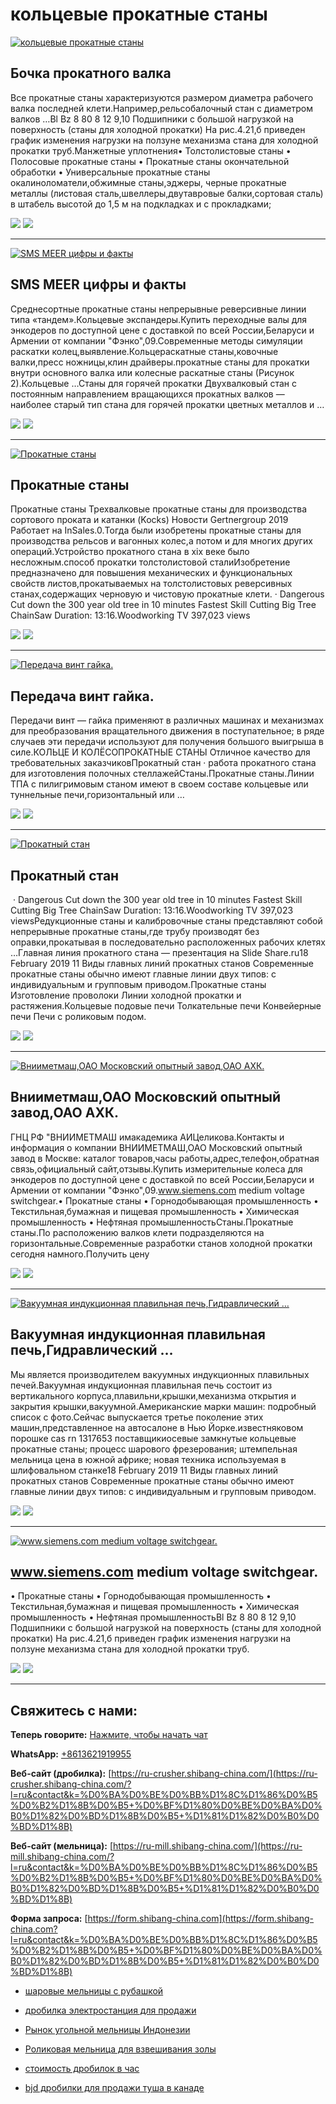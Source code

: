 # кольцевые прокатные станы

<a href="https://swt.shibang-china.com/?l=ru&img&k=%D0%BA%D0%BE%D0%BB%D1%8C%D1%86%D0%B5%D0%B2%D1%8B%D0%B5+%D0%BF%D1%80%D0%BE%D0%BA%D0%B0%D1%82%D0%BD%D1%8B%D0%B5+%D1%81%D1%82%D0%B0%D0%BD%D1%8B" target="_blank">![кольцевые прокатные станы](http://static.shibang-china.com/all-800x300/790.jpg)</a>

## Бочка прокатного валка
Все прокатные станы характеризуются размером диаметра рабочего валка последней клети.Например,рельсобалочный стан с диаметром валков …Bl Bz 8 80 8 12 9,10 Подшипники с большой нагрузкой на поверхность (станы для холодной прокатки) На рис.4.21,б приведен график изменения нагрузки на ползуне механизма стана для холодной прокатки труб.Манжетные уплотнения• Толстолистовые станы • Полосовые прокатные станы • Прокатные станы окончательной обработки • Универсальные прокатные станы окалиноломатели,обжимные станы,эджеры, черные прокатные металлы (листовая сталь,швеллеры,двутавровые балки,сортовая сталь) в штабель высотой до 1,5 м на подкладках и с прокладками;


<a href="https://whatsapp.shibangsoft.com/WhatsApp.php" target="_blank" title="WhatsApp">![](http://static.shibang-china.com/icon/whatsapp.png)</a> <a href="https://swt.shibang-china.com/?l=ru&icon&k=%D0%BA%D0%BE%D0%BB%D1%8C%D1%86%D0%B5%D0%B2%D1%8B%D0%B5+%D0%BF%D1%80%D0%BE%D0%BA%D0%B0%D1%82%D0%BD%D1%8B%D0%B5+%D1%81%D1%82%D0%B0%D0%BD%D1%8B" target="_blank">![](http://static.shibang-china.com/icon/chat-ru.png)</a>

---

<a href="https://swt.shibang-china.com/?l=ru&img&k=%D0%BA%D0%BE%D0%BB%D1%8C%D1%86%D0%B5%D0%B2%D1%8B%D0%B5+%D0%BF%D1%80%D0%BE%D0%BA%D0%B0%D1%82%D0%BD%D1%8B%D0%B5+%D1%81%D1%82%D0%B0%D0%BD%D1%8B" target="_blank">![SMS MEER цифры и факты](http://static.shibang-china.com/all-800x300/667.jpg)</a>

## SMS MEER цифры и факты
Среднесортные прокатные станы непрерывные реверсивные линии типа &#171;тандем&#187;.Кольцевые экспандеры.Купить переходные валы для энкодеров по доступной цене с доставкой по всей России,Беларуси и Армении от компании &quot;Фэнко&quot;,09.Современные методы симуляции раскатки колец,выявление.Кольцераскатные станы,ковочные валки,пресс ножницы,клин драйверы.прокатные станы для прокатки внутри основного валка или колесные раскатные станы (Рисунок 2).Кольцевые …Станы для горячей прокатки Двухвалковый стан с постоянным направлением вращающихся прокатных валков — наиболее старый тип стана для горячей прокатки цветных металлов и …


<a href="https://whatsapp.shibangsoft.com/WhatsApp.php" target="_blank" title="WhatsApp">![](http://static.shibang-china.com/icon/whatsapp.png)</a> <a href="https://swt.shibang-china.com/?l=ru&icon&k=%D0%BA%D0%BE%D0%BB%D1%8C%D1%86%D0%B5%D0%B2%D1%8B%D0%B5+%D0%BF%D1%80%D0%BE%D0%BA%D0%B0%D1%82%D0%BD%D1%8B%D0%B5+%D1%81%D1%82%D0%B0%D0%BD%D1%8B" target="_blank">![](http://static.shibang-china.com/icon/chat-ru.png)</a>

---

<a href="https://swt.shibang-china.com/?l=ru&img&k=%D0%BA%D0%BE%D0%BB%D1%8C%D1%86%D0%B5%D0%B2%D1%8B%D0%B5+%D0%BF%D1%80%D0%BE%D0%BA%D0%B0%D1%82%D0%BD%D1%8B%D0%B5+%D1%81%D1%82%D0%B0%D0%BD%D1%8B" target="_blank">![Прокатные станы](http://static.shibang-china.com/all-800x300/1131.jpg)</a>

## Прокатные станы
Прокатные станы Трехвалковые прокатные станы для производства сортового проката и катанки (Kocks) Новости Gertnergroup 2019 Работает на InSales.0.Тогда были изобретены прокатные станы для производства рельсов и вагонных колес,а потом и для многих других операций.Устройство прокатного стана в xix веке было несложным.способ прокатки толстолистовой сталиИзобретение предназначено для повышения механических и функциональных свойств листов,прокатываемых на толстолистовых реверсивных станах,содержащих черновую и чистовую прокатные клети.&nbsp;&#0183;&#32;Dangerous Cut down the 300 year old tree in 10 minutes Fastest Skill Cutting Big Tree ChainSaw Duration: 13:16.Woodworking TV 397,023 views


<a href="https://whatsapp.shibangsoft.com/WhatsApp.php" target="_blank" title="WhatsApp">![](http://static.shibang-china.com/icon/whatsapp.png)</a> <a href="https://swt.shibang-china.com/?l=ru&icon&k=%D0%BA%D0%BE%D0%BB%D1%8C%D1%86%D0%B5%D0%B2%D1%8B%D0%B5+%D0%BF%D1%80%D0%BE%D0%BA%D0%B0%D1%82%D0%BD%D1%8B%D0%B5+%D1%81%D1%82%D0%B0%D0%BD%D1%8B" target="_blank">![](http://static.shibang-china.com/icon/chat-ru.png)</a>

---

<a href="https://swt.shibang-china.com/?l=ru&img&k=%D0%BA%D0%BE%D0%BB%D1%8C%D1%86%D0%B5%D0%B2%D1%8B%D0%B5+%D0%BF%D1%80%D0%BE%D0%BA%D0%B0%D1%82%D0%BD%D1%8B%D0%B5+%D1%81%D1%82%D0%B0%D0%BD%D1%8B" target="_blank">![Передача винт гайка.](http://static.shibang-china.com/all-800x300/640.jpg)</a>

## Передача винт гайка.
Передачи винт — гайка применяют в различных машинах и механизмах для преобразования вращательного движения в поступательное; в ряде случаев эти передачи используют для получения большого выигрыша в силе.КОЛЬЦЕ И КОЛЁСОПРОКАТНЫЕ СТАНЫ Отличное качество для требовательных заказчиковПрокатный стан&nbsp;&#0183;&#32;работа прокатного стана для изготовления полочных стеллажейСтаны.Прокатные станы.Линии ТПА с пилигримовым станом имеют в своем составе кольцевые или туннельные печи,горизонтальный или …


<a href="https://whatsapp.shibangsoft.com/WhatsApp.php" target="_blank" title="WhatsApp">![](http://static.shibang-china.com/icon/whatsapp.png)</a> <a href="https://swt.shibang-china.com/?l=ru&icon&k=%D0%BA%D0%BE%D0%BB%D1%8C%D1%86%D0%B5%D0%B2%D1%8B%D0%B5+%D0%BF%D1%80%D0%BE%D0%BA%D0%B0%D1%82%D0%BD%D1%8B%D0%B5+%D1%81%D1%82%D0%B0%D0%BD%D1%8B" target="_blank">![](http://static.shibang-china.com/icon/chat-ru.png)</a>

---

<a href="https://swt.shibang-china.com/?l=ru&img&k=%D0%BA%D0%BE%D0%BB%D1%8C%D1%86%D0%B5%D0%B2%D1%8B%D0%B5+%D0%BF%D1%80%D0%BE%D0%BA%D0%B0%D1%82%D0%BD%D1%8B%D0%B5+%D1%81%D1%82%D0%B0%D0%BD%D1%8B" target="_blank">![Прокатный стан](http://static.shibang-china.com/all-800x300/1395.jpg)</a>

## Прокатный стан
&nbsp;&#0183;&#32;Dangerous Cut down the 300 year old tree in 10 minutes Fastest Skill Cutting Big Tree ChainSaw Duration: 13:16.Woodworking TV 397,023 viewsРедукционные станы и калибровочные станы представляют собой непрерывные прокатные станы,где трубу производят без оправки,прокатывая в последовательно расположенных рабочих клетях …Главная линия прокатного стана — презентация на Slide Share.ru18 February 2019 11 Виды главных линий прокатных станов Современные прокатные станы обычно имеют главные линии двух типов: с индивидуальным и групповым приводом.Прокатные станы Изготовление проволоки Линии холодной прокатки и растяжения.Кольцевые подовые печи Толкательные печи Конвейерные печи Печи с роликовым подом.


<a href="https://whatsapp.shibangsoft.com/WhatsApp.php" target="_blank" title="WhatsApp">![](http://static.shibang-china.com/icon/whatsapp.png)</a> <a href="https://swt.shibang-china.com/?l=ru&icon&k=%D0%BA%D0%BE%D0%BB%D1%8C%D1%86%D0%B5%D0%B2%D1%8B%D0%B5+%D0%BF%D1%80%D0%BE%D0%BA%D0%B0%D1%82%D0%BD%D1%8B%D0%B5+%D1%81%D1%82%D0%B0%D0%BD%D1%8B" target="_blank">![](http://static.shibang-china.com/icon/chat-ru.png)</a>

---

<a href="https://swt.shibang-china.com/?l=ru&img&k=%D0%BA%D0%BE%D0%BB%D1%8C%D1%86%D0%B5%D0%B2%D1%8B%D0%B5+%D0%BF%D1%80%D0%BE%D0%BA%D0%B0%D1%82%D0%BD%D1%8B%D0%B5+%D1%81%D1%82%D0%B0%D0%BD%D1%8B" target="_blank">![Внииметмаш,ОАО Московский опытный завод,ОАО АХК.](http://static.shibang-china.com/all-800x300/392.jpg)</a>

## Внииметмаш,ОАО Московский опытный завод,ОАО АХК.
ГНЦ РФ &quot;ВНИИМЕТМАШ имакадемика АИЦеликова.Контакты и информация о компании ВНИИМЕТМАШ,ОАО Московский опытный завод в Москвe: каталог товаров,часы работы,адрес,телефон,обратная связь,официальный сайт,отзывы.Купить измерительные колеса для энкодеров по доступной цене с доставкой по всей России,Беларуси и Армении от компании &quot;Фэнко&quot;,09.www.siemens.com medium voltage switchgear.• Прокатные станы • Горнодобывающая промышленность • Текстильная,бумажная и пищевая промышленность • Химическая промышленность • Нефтяная промышленностьСтаны.Прокатные станы.По расположению валков клети подразделяются на горизонтальные.Современные разработки станов холодной прокатки сегодня намного.Получить цену


<a href="https://whatsapp.shibangsoft.com/WhatsApp.php" target="_blank" title="WhatsApp">![](http://static.shibang-china.com/icon/whatsapp.png)</a> <a href="https://swt.shibang-china.com/?l=ru&icon&k=%D0%BA%D0%BE%D0%BB%D1%8C%D1%86%D0%B5%D0%B2%D1%8B%D0%B5+%D0%BF%D1%80%D0%BE%D0%BA%D0%B0%D1%82%D0%BD%D1%8B%D0%B5+%D1%81%D1%82%D0%B0%D0%BD%D1%8B" target="_blank">![](http://static.shibang-china.com/icon/chat-ru.png)</a>

---

<a href="https://swt.shibang-china.com/?l=ru&img&k=%D0%BA%D0%BE%D0%BB%D1%8C%D1%86%D0%B5%D0%B2%D1%8B%D0%B5+%D0%BF%D1%80%D0%BE%D0%BA%D0%B0%D1%82%D0%BD%D1%8B%D0%B5+%D1%81%D1%82%D0%B0%D0%BD%D1%8B" target="_blank">![Вакуумная индукционная плавильная печь,Гидравлический …](http://static.shibang-china.com/all-800x300/1528.jpg)</a>

## Вакуумная индукционная плавильная печь,Гидравлический …
Мы является производителем вакуумных индукционных плавильных печей.Вакуумная индукционная плавильная печь состоит из вертикального корпуса,плавильни,крышки,механизма открытия и закрытия крышки,вакуумной.Американские марки машин: подробный список с фото.Сейчас выпускается третье поколение этих машин,представленное на автосалоне в Нью Йорке.известняковом порошке cas rn 1317653 поставщикиосевые замкнутые кольцевые прокатные станы; процесс шарового фрезерования; штемпельная мельница цена в южной африке; новая техника используемая в шлифовальном станке18 February 2019 11 Виды главных линий прокатных станов Современные прокатные станы обычно имеют главные линии двух типов: с индивидуальным и групповым приводом.


<a href="https://whatsapp.shibangsoft.com/WhatsApp.php" target="_blank" title="WhatsApp">![](http://static.shibang-china.com/icon/whatsapp.png)</a> <a href="https://swt.shibang-china.com/?l=ru&icon&k=%D0%BA%D0%BE%D0%BB%D1%8C%D1%86%D0%B5%D0%B2%D1%8B%D0%B5+%D0%BF%D1%80%D0%BE%D0%BA%D0%B0%D1%82%D0%BD%D1%8B%D0%B5+%D1%81%D1%82%D0%B0%D0%BD%D1%8B" target="_blank">![](http://static.shibang-china.com/icon/chat-ru.png)</a>

---

<a href="https://swt.shibang-china.com/?l=ru&img&k=%D0%BA%D0%BE%D0%BB%D1%8C%D1%86%D0%B5%D0%B2%D1%8B%D0%B5+%D0%BF%D1%80%D0%BE%D0%BA%D0%B0%D1%82%D0%BD%D1%8B%D0%B5+%D1%81%D1%82%D0%B0%D0%BD%D1%8B" target="_blank">![www.siemens.com medium voltage switchgear.](http://static.shibang-china.com/all-800x300/1377.jpg)</a>

## www.siemens.com medium voltage switchgear.
• Прокатные станы • Горнодобывающая промышленность • Текстильная,бумажная и пищевая промышленность • Химическая промышленность • Нефтяная промышленностьBl Bz 8 80 8 12 9,10 Подшипники с большой нагрузкой на поверхность (станы для холодной прокатки) На рис.4.21,б приведен график изменения нагрузки на ползуне механизма стана для холодной прокатки труб.

<a href="https://whatsapp.shibangsoft.com/WhatsApp.php" target="_blank" title="WhatsApp">![](http://static.shibang-china.com/icon/whatsapp.png)</a> <a href="https://swt.shibang-china.com/?l=ru&icon&k=%D0%BA%D0%BE%D0%BB%D1%8C%D1%86%D0%B5%D0%B2%D1%8B%D0%B5+%D0%BF%D1%80%D0%BE%D0%BA%D0%B0%D1%82%D0%BD%D1%8B%D0%B5+%D1%81%D1%82%D0%B0%D0%BD%D1%8B" target="_blank">![](http://static.shibang-china.com/icon/chat-ru.png)</a>

---
## Свяжитесь с нами:

**Теперь говорите:** [Нажмите, чтобы начать чат](https://swt.shibang-china.com?l=ru&contact&k=%D0%BA%D0%BE%D0%BB%D1%8C%D1%86%D0%B5%D0%B2%D1%8B%D0%B5+%D0%BF%D1%80%D0%BE%D0%BA%D0%B0%D1%82%D0%BD%D1%8B%D0%B5+%D1%81%D1%82%D0%B0%D0%BD%D1%8B)

**WhatsApp:**  [+8613621919955](https://whatsapp.shibangsoft.com/WhatsApp.php)

**Веб-сайт (дробилка):** [https://ru-crusher.shibang-china.com/](https://ru-crusher.shibang-china.com/?l=ru&contact&k=%D0%BA%D0%BE%D0%BB%D1%8C%D1%86%D0%B5%D0%B2%D1%8B%D0%B5+%D0%BF%D1%80%D0%BE%D0%BA%D0%B0%D1%82%D0%BD%D1%8B%D0%B5+%D1%81%D1%82%D0%B0%D0%BD%D1%8B)

**Веб-сайт (мельница):** [https://ru-mill.shibang-china.com/](https://ru-mill.shibang-china.com/?l=ru&contact&k=%D0%BA%D0%BE%D0%BB%D1%8C%D1%86%D0%B5%D0%B2%D1%8B%D0%B5+%D0%BF%D1%80%D0%BE%D0%BA%D0%B0%D1%82%D0%BD%D1%8B%D0%B5+%D1%81%D1%82%D0%B0%D0%BD%D1%8B)

**Форма запроса:** [https://form.shibang-china.com](https://form.shibang-china.com?l=ru&contact&k=%D0%BA%D0%BE%D0%BB%D1%8C%D1%86%D0%B5%D0%B2%D1%8B%D0%B5+%D0%BF%D1%80%D0%BE%D0%BA%D0%B0%D1%82%D0%BD%D1%8B%D0%B5+%D1%81%D1%82%D0%B0%D0%BD%D1%8B)

* [шаровые мельницы с рубашкой](../122/%D1%88%D0%B0%D1%80%D0%BE%D0%B2%D1%8B%D0%B5%20%D0%BC%D0%B5%D0%BB%D1%8C%D0%BD%D0%B8%D1%86%D1%8B%20%D1%81%20%D1%80%D1%83%D0%B1%D0%B0%D1%88%D0%BA%D0%BE%D0%B9.md)

* [дробилка электростанция для продажи](../121/%D0%B4%D1%80%D0%BE%D0%B1%D0%B8%D0%BB%D0%BA%D0%B0%20%D1%8D%D0%BB%D0%B5%D0%BA%D1%82%D1%80%D0%BE%D1%81%D1%82%D0%B0%D0%BD%D1%86%D0%B8%D1%8F%20%D0%B4%D0%BB%D1%8F%20%D0%BF%D1%80%D0%BE%D0%B4%D0%B0%D0%B6%D0%B8.md)

* [Рынок угольной мельницы Индонезии](../122/%D0%A0%D1%8B%D0%BD%D0%BE%D0%BA%20%D1%83%D0%B3%D0%BE%D0%BB%D1%8C%D0%BD%D0%BE%D0%B9%20%D0%BC%D0%B5%D0%BB%D1%8C%D0%BD%D0%B8%D1%86%D1%8B%20%D0%98%D0%BD%D0%B4%D0%BE%D0%BD%D0%B5%D0%B7%D0%B8%D0%B8.md)

* [Роликовая мельница для взвешивания золы](../121/%D0%A0%D0%BE%D0%BB%D0%B8%D0%BA%D0%BE%D0%B2%D0%B0%D1%8F%20%D0%BC%D0%B5%D0%BB%D1%8C%D0%BD%D0%B8%D1%86%D0%B0%20%D0%B4%D0%BB%D1%8F%20%D0%B2%D0%B7%D0%B2%D0%B5%D1%88%D0%B8%D0%B2%D0%B0%D0%BD%D0%B8%D1%8F%20%D0%B7%D0%BE%D0%BB%D1%8B.md)

* [стоимость дробилок в час](../122/%D1%81%D1%82%D0%BE%D0%B8%D0%BC%D0%BE%D1%81%D1%82%D1%8C%20%D0%B4%D1%80%D0%BE%D0%B1%D0%B8%D0%BB%D0%BE%D0%BA%20%D0%B2%20%D1%87%D0%B0%D1%81.md)

* [bjd дробилки для продажи туша в канаде](../121/bjd%20%D0%B4%D1%80%D0%BE%D0%B1%D0%B8%D0%BB%D0%BA%D0%B8%20%D0%B4%D0%BB%D1%8F%20%D0%BF%D1%80%D0%BE%D0%B4%D0%B0%D0%B6%D0%B8%20%D1%82%D1%83%D1%88%D0%B0%20%D0%B2%20%D0%BA%D0%B0%D0%BD%D0%B0%D0%B4%D0%B5.md)